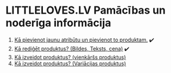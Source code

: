 # LITTLELOVES.LV Pamācības un noderīga informācija

1. [Kā pievienot jaunu atribūtu un pievienot to produktam.](atributs.md) :heavy_check_mark:
2. [Kā rediģēt produktus? (Bildes, Teksts, cena)](edit-products.md) :heavy_check_mark:
3. [Kā izveidot produktus? (vienkāršs produktus)](create-product-simple.md)
4. [Kā izveidot produktus? (Variācijas produktus)](create-product-variation.md)